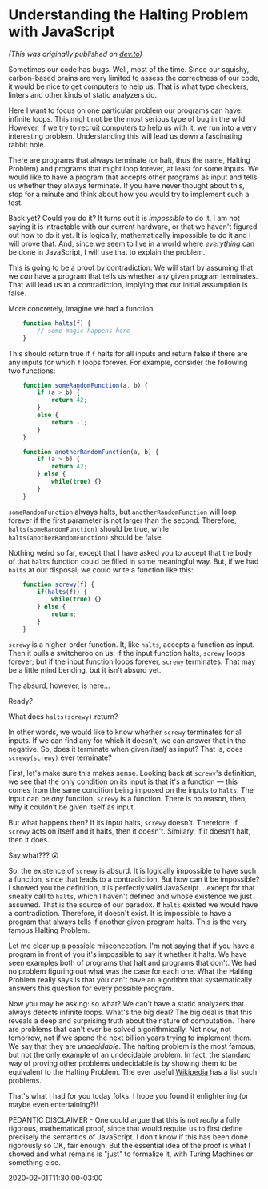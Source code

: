# Understanding the Halting Problem with JavaScript

_(This was originally published on [dev.to](https://dev.to/vfabricio/understanding-the-halting-problem-with-javascript-1nlk))_

Sometimes our code has bugs. Well, most of the time. Since our squishy, carbon-based brains are very limited to assess the correctness of our code, it would be nice to get computers to help us. That is what type checkers, linters and other kinds of static analyzers do.

Here I want to focus on one particular problem our programs can have: infinite loops. This might not be the most serious type of bug in the wild. However, if we try to recruit computers to help us with it, we run into a very interesting problem. Understanding this will lead us down a fascinating rabbit hole.

There are programs that always terminate (or halt, thus the name, Halting Problem) and programs that might loop forever, at least for some inputs. We would like to have a program that accepts other programs as input and tells us whether they always terminate. If you have never thought about this, stop for a minute and think about how you would try to implement such a test.

Back yet? Could you do it? It turns out it is _impossible_ to do it. I am not saying it is intractable with our current hardware, or that we haven't figured out how to do it yet. It is logically, mathematically impossible to do it and I will prove that. And, since we seem to live in a world where _everything_ can be done in JavaScript, I will use that to explain the problem.

This is going to be a proof by contradiction. We will start by assuming that we _can_ have a program that tells us whether any given program terminates. That will lead us to a contradiction, implying that our initial assumption is false.

More concretely, imagine we had a function

```javascript
    function halts(f) {
        // some magic happens here
    }
```

This should return true if `f` halts for all inputs and return false if there are any inputs for which `f` loops forever. For example, consider the following two functions:

```javascript
    function someRandomFunction(a, b) {
        if (a > b) {
            return 42;
        }
        else {
            return -1;
        }
    }
```

```javascript
    function anotherRandomFunction(a, b) {
        if (a > b) {
            return 42;
        } else {
            while(true) {}
        }
    }
```

`someRandomFunction` always halts, but `anotherRandomFunction` will loop forever if the first parameter is not larger than the second. Therefore, `halts(someRandomFunction)` should be true, while `halts(anotherRandomFunction)` should be false.

Nothing weird so far, except that I have asked you to accept that the body of that `halts` function could be filled in some meaningful way. But, if we had `halts` at our disposal, we could write a function like this:

```javascript
    function screwy(f) {
        if(halts(f)) {
            while(true) {}
        } else {
            return;
        }
    }
```

`screwy` is a higher-order function. It, like `halts`, accepts a function as input. Then it pulls a switcheroo on us: if the input function halts, `screwy` loops forever; but if the input function loops forever, `screwy` terminates. That may be a little mind bending, but it isn't absurd yet.

The absurd, however, is here...

Ready?

What does `halts(screwy)` return?

In other words, we would like to know whether `screwy` terminates for all inputs. If we can find any for which it doesn't, we can answer that in the negative. So, does it terminate when given _itself_ as input? That is, does `screwy(screwy)` ever terminate?

First, let's make sure this makes sense. Looking back at `screwy`'s definition, we see that the only condition on its input is that it's a function &mdash; this comes from the same condition being imposed on the inputs to `halts`. The input can be _any_ function. `screwy` is a function. There is no reason, then, why it couldn't be given itself as input.

But what happens then? If its input halts, `screwy` doesn't. Therefore, if `screwy` acts on itself and it halts, then it doesn't. Similary, if it doesn't halt, then it does.

Say what??? :astonished:

So, the existence of `screwy` is absurd. It is logically impossible to have such a function, since that leads to a contradiction. But how can it be impossible? I showed you the definition, it is perfectly valid JavaScript... except for that sneaky call to `halts`, which I haven't defined and whose existence we just assumed. That is the source of our paradox. If `halts` existed we would have a contradiction. Therefore, it doesn't exist. It is impossible to have a program that always tells if another given program halts. This is the very famous Halting Problem.

Let me clear up a possible misconception. I'm not saying that if you have a program in front of you it's impossible to say it whether it halts. We have seen examples both of programs that halt and programs that don't. We had no problem figuring out what was the case for each one. What the Halting Problem really says is that you can't have an algorithm that systematically answers this question for every possible program.

Now you may be asking: so what? We can't have a static analyzers that always detects infinite loops. What's the big deal? The big deal is that this reveals a deep and surprising truth about the nature of computation. There are problems that can't ever be solved algorithmically. Not now, not tomorrow, not if we spend the next billion years trying to implement them. We say that they are _undecidable_. The halting problem is the most famous, but not the only example of an undecidable problem. In fact, the standard way of proving other problems undecidable is by showing them to be equivalent to the Halting Problem. The ever useful [Wikipedia](https://en.wikipedia.org/wiki/List_of_undecidable_problems) has a list such problems.

That's what I had for you today folks. I hope you found it enlightening (or maybe even entertaining?)!

PEDANTIC DISCLAIMER - One could argue that this is not _really_ a fully rigorous, mathematical proof, since that would require us to first define precisely the semantics of JavaScript. I don't know if this has been done rigorously so OK, fair enough. But the essential idea of the proof is what I showed and what remains is "just" to formalize it, with Turing Machines or something else.

2020-02-01T11:30:00-03:00